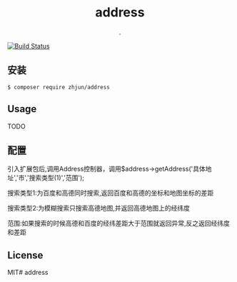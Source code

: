 <h1 align="center"> address </h1>

<p align="center"> .</p>


[![Build Status](https://travis-ci.org/overtrue/weather.svg?branch=master)](https://travis-ci.org/overtrue/weather)

## 安装

```shell
$ composer require zhjun/address
```

## Usage

TODO

## 配置

引入扩展包后,调用Address控制器，调用$address->getAddress('具体地址','市','搜索类型(1)','范围');

搜索类型1:为百度和高德同时搜索,返回百度和高德的坐标和地图坐标的差距

搜索类型2:为模糊搜索只搜索高德地图,并返回高德地图上的经纬度

范围:如果搜索的时候高德和百度的经纬差距大于范围就返回异常,反之返回经纬度和差距

## License

MIT# address
